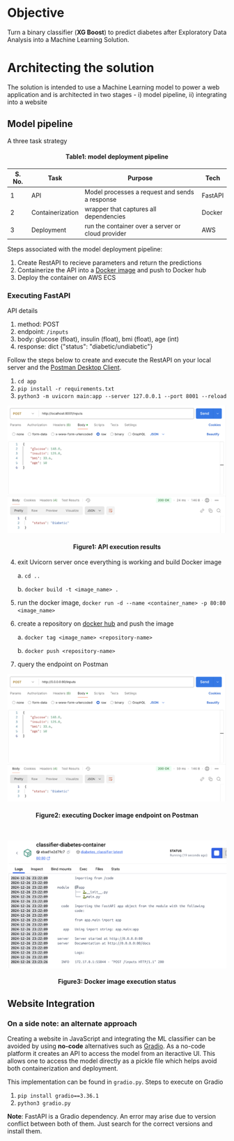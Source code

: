 # Objective

Turn a binary classifier (**XG Boost**) to predict diabetes after Exploratory Data Analysis into a Machine Learning Solution.

# Architecting the solution

The solution is intended to use a Machine Learning model to power a web application and is architected in two stages - i) model pipeline, ii) integrating into a website

## Model pipeline
A three task strategy

<h4 style="text-align: center;">Table1: model deployment pipeline</h4>

| S. No. | Task | Purpose | Tech |
| ------ | ---- | ------- | ---- |
| 1 | API | Model processes a request and sends a response | FastAPI |
| 2 | Containerization | wrapper that captures all dependencies | Docker |
| 3 | Deployment | run the container over a server or cloud provider | AWS |

Steps associated with the model deployment pipeline:

1. Create RestAPI to recieve parameters and return the predictions
2. Containerize the API into a [Docker image](https://fastapi.tiangolo.com/deployment/docker/) and push to Docker hub
3. Deploy the container on AWS ECS

### Executing FastAPI

API details

1. method: POST
2. endpoint: `/inputs`
3. body: glucose (float), insulin (float), bmi (float), age (int)
4. response: dict {"status": "diabetic/undiabetic"}

Follow the steps below to create and execute the RestAPI on your local server and the [Postman Desktop Client](https://learning.postman.com/docs/getting-started/first-steps/get-postman/). 

1. `cd app`
2. `pip install -r requirements.txt`
3. `python3 -m uvicorn main:app --server 127.0.0.1 --port 8001 --reload`

<div align="center">

![](img/apiExecution.png)

</div>

<h4 style="text-align: center;">Figure1: API execution results</h4>

4. exit Uvicorn server once everything is working and build Docker image
    
    a. `cd ..`
    
    b. `docker build -t <image_name> .`

5. run the docker image, `docker run -d --name <container_name> -p 80:80 <image_name>`

6. create a repository on [docker hub](https://hub.docker.com) and push the image

    a. `docker tag <image_name> <repository-name>`

    b. `docker push <repository-name>`

7. query the endpoint on Postman

<div align="center">

![](img/apiExecution_Docker.png)

</div>

<h4 style="text-align: center;">Figure2: executing Docker image endpoint on Postman</h4>

<div align="center">
<br>

![](img/DockerExec.png)

</div>

<h4 style="text-align: center;">Figure3: Docker image execution status</h4>

## Website Integration


### On a side note: an alternate approach

Creating a website in JavaScript and integrating the ML classifier can be avoided by using **no-code** alternatives such as [Gradio](https://www.gradio.app). As a no-code platform it creates an API to access the model from an iteractive UI. This allows one to access the model directly as a pickle file which helps avoid both containerization and deployment.

This implementation can be found in `gradio.py`. Steps to execute on Gradio

1. `pip install gradio==3.36.1`
2. `python3 gradio.py`

**Note**: FastAPI is a Gradio dependency. An error may arise due to version conflict between both of them. Just search for the correct versions and install them.

